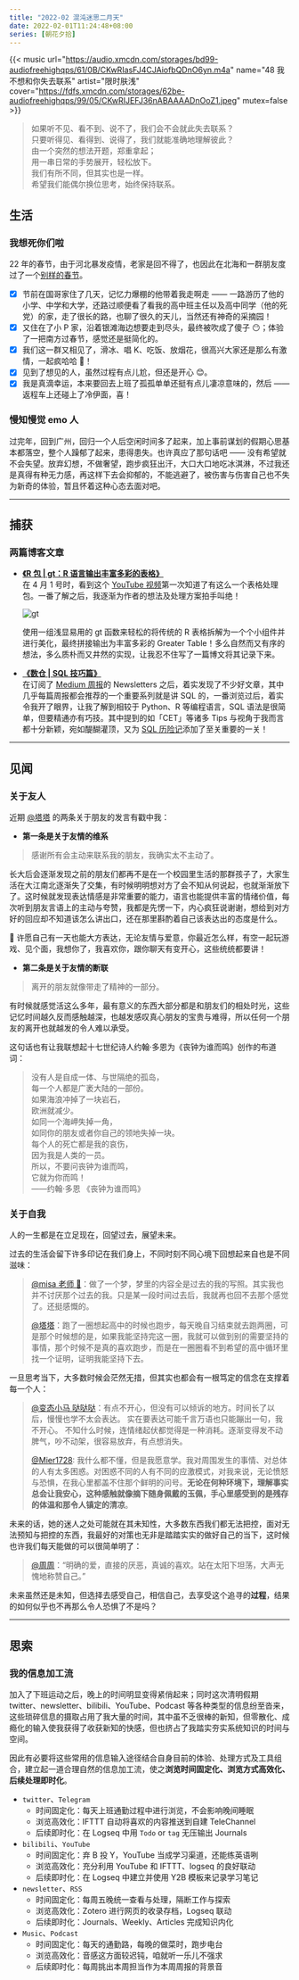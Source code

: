 ```yaml
---
title: "2022-02 混沌迷思二月天"
date: 2022-02-01T11:24:48+08:00
series: [朝花夕拾]
---
```


{{< music url="https://audio.xmcdn.com/storages/bd99-audiofreehighqps/61/0B/CKwRIasFJ4CJAiofbQDnO6yn.m4a" name="48 我不想和你失去联系" artist="限时肤浅" cover="https://fdfs.xmcdn.com/storages/62be-audiofreehighqps/99/05/CKwRIJEFJ36nABAAAADnOoZ1.jpeg" mutex=false >}}

> 如果听不见、看不到、说不了，我们会不会就此失去联系？  
> 只要听得见、看得到、说得了，我们就能准确地理解彼此？  
> 由一个突然的想法开题，郑重拿起；  
> 用一串日常的手势展开，轻松放下。  
> 我们有所不同，但其实也是一样。  
> 希望我们能偶尔换位思考，始终保持联系。

## 生活

### 我想死你们啦

22 年的春节，由于河北暴发疫情，老家是回不得了，也因此在北海和一群朋友度过了一个[别样的春节](https://photos.app.goo.gl/XnnXRSbiVqCVb4Be7)。

- [x] 节前在国哥家住了几天，记忆力爆棚的他带着我走啊走 —— 一路游历了他的小学、中学和大学，还路过顺便看了看我的高中班主任以及高中同学（他的死党）的家，走了很长的路，也聊了很久的天儿，当然还有神奇的采摘园！
- [x] 又住在了小 P 家，沿着银滩海边想要走到尽头，最终被吹成了傻子 😶；体验了一把南方过春节，感觉还是挺简化的。
- [x] 我们这一群又相见了，滑冰、唱 K、吃饭、放烟花，很高兴大家还是那么有激情，一起疯哈哈 💃！
- [x] 见到了想见的人，虽然过程有点儿尬，但还是开心 😊。
- [x] 我是真滴幸运，本来要回去上班了孤孤单单还挺有点儿凄凉意味的，然后 —— 返程车上还碰上了冷伊面，喜！

### 慢知慢觉 emo 人

过完年，回到广州，回归一个人后空闲时间多了起来，加上事前谋划的假期心思基本都落空，整个人躁郁了起来，患得患失。也许真应了那句话吧 —— 没有希望就不会失望。放弃幻想，不做奢望，跑步疯狂出汗，大口大口地吃冰淇淋，不过我还是真得有种无力感，再这样下去会抑郁的，不能逃避了，被伤害与伤害自己也不失为新奇的体验，暂且怀着这种心态去面对吧。

---

## 捕获

### 两篇博客文章

- [**《R 包 | gt：R 语言输出丰富多彩的表格》**](../2022-04-03-r-pkg-gt/)  
  在 4 月 1 号时，看到这个 [YouTube 视频](https://www.youtube.com/watch?v=z0UGmMOxl-c)第一次知道了有这么一个表格处理包。一番了解之后，我逐渐为作者的想法及处理方案拍手叫绝！

  ![gt](https://image-host-1255524710.cos.ap-beijing.myqcloud.com/img/20220403160334.png "gt 工作流")

  使用一组浅显易用的 gt 函数来轻松的将传统的 R 表格拆解为一个个小组件并进行美化，最终拼接输出为丰富多彩的 Greater Table！多么自然而又有序的想法，多么质朴而又井然的实现，让我忍不住写了一篇博文将其记录下来。

- [**《数仓 | SQL 技巧篇》**](../2022-04-03-sql-tips/)  
  在订阅了 [Medium 周报](https://medium.com/me/following)的 Newsletters 之后，着实发现了不少好文章，其中几乎每篇周报都会推荐的一个重要系列就是讲 SQL 的，一番浏览过后，着实令我开了眼界，让我了解到相较于 Python、R 等编程语言，SQL 语法是很简单，但要精通亦有巧技。其中提到的如「CET」等诸多 Tips 与视角于我而言都十分新颖，宛如醍醐灌顶，又为 [SQL 历险记](http://localhost:1313/series/sql-%E5%8E%86%E9%99%A9%E8%AE%B0/)添加了至关重要的一关！

---

## 见闻

### 关于友人

近期 [@塔塔](https://twitter.com/TATAFUNE?s=20&t=zIQJ7uzyO-7WavpEm8DFBQ) 的两条关于朋友的发言有戳中我：

- **第一条是关于友情的维系**

> 感谢所有会主动来联系我的朋友，我确实太不主动了。

长大后会逐渐发现之前的朋友们都再不是在一个校园里生活的那群孩子了，大家生活在大江南北逐渐失了交集，有时候明明想对方了会不知从何说起，也就渐渐放下了。这时候就发现表达情感是非常重要的能力，语言也能提供丰富的情绪价值，每次听到朋友言语上的主动与夸赞，我都是先愣一下，内心疯狂说谢谢，想给到对方好的回应却不知道该怎么讲出口，还在那里斟酌着自己该表达出的态度是什么。

🙏 许愿自己有一天也能大方表达，无论友情与爱意，你最近怎么样，有空一起玩游戏、见个面，我想你了，我喜欢你，跟你聊天有变开心，这些统统都要讲！

- **第二条是关于友情的断联**

> 离开的朋友就像带走了精神的一部分。

有时候就感觉活这么多年，最有意义的东西大部分都是和朋友们的相处时光，这些记忆时间越久反而感触越深，也越发感叹真心朋友的宝贵与难得，所以任何一个朋友的离开也就越发的令人难以承受。

这句话也有让我联想起十七世纪诗人约翰·多恩为《丧钟为谁而鸣》创作的布道词：

> 没有人是自成一体、与世隔绝的孤岛，  
> 每一个人都是广袤大陆的一部份。  
> 如果海浪冲掉了一块岩石，  
> 欧洲就减少。  
> 如同一个海岬失掉一角，  
> 如同你的朋友或者你自己的领地失掉一块。  
> 每个人的死亡都是我的哀伤，  
> 因为我是人类的一员。  
> 所以，不要问丧钟为谁而鸣，  
> 它就为你而鸣！  
> ——约翰·多恩 《丧钟为谁而鸣》

### 关于自我

人的一生都是在立足现在，回望过去，展望未来。

过去的生活会留下许多印记在我们身上，不同时刻不同心境下回想起来自也是不同滋味：

> [@misa 老师 🐑](https://twitter.com/yaminas0/status/1516950761908801537)：做了一个梦，梦里的内容全是过去的我的写照。其实我也并不讨厌那个过去的我。只是某一段时间过去后，我就再也回不去那个感觉了。还挺感慨的。
>
> [@塔塔](https://twitter.com/TATAFUNE/status/1517498532294709248)：跑了一圈想起高中的时候也跑步，每天晚自习结束就去跑两圈，可是那个时候想的是，如果我能坚持完这一圈，我就可以做到别的需要坚持的事情，那个时候不是真的喜欢跑步，而是在一圈圈看不到希望的高中循环里找一个证明，证明我能坚持下去。

一旦思考当下，大多数时候会茫然无措，但其实也都会有一根笃定的信念在支撑着每一个人：

> [@变态小马 哒哒哒](https://twitter.com/Biantaixiaomada/status/1515750615539859456)：有点不开心，但没有可以倾诉的地方。时间长了以后，慢慢也学不太会表达。 实在要表达可能千言万语也只能蹦出一句，我不开心。 不知什么时候，连情绪起伏都觉得是一种消耗。逐渐变得发不动脾气，吵不动架，很容易放弃，有点想消失。
>
> [@Mier1728](https://twitter.com/Mier1728/status/1517291455466942465): 我什么都不懂，但是我愿意学。我对周围发生的事情、对总体的人有太多困惑。对困惑不同的人有不同的应激模式，对我来说，无论愤怒与恐惧，在我心里都盖不住那个鲜明的问号。**无论在何种环境下，理解事实总会让我安心，这种感触就像摘下随身佩戴的玉佩，手心里感受到的是残存的体温和那令人镇定的清凉**。

未来的话，她的迷人之处可能就在其未知性，大多数东西我们都无法把控，面对无法预知与把控的东西，我最好的对策也无非是踏踏实实的做好自己的当下，这时候也许我们每天能做的可以很简单明了：

> [@周周](https://twitter.com/cookiedddd12/status/1516001973199269889)：“明确的爱，直接的厌恶，真诚的喜欢。站在太阳下坦荡，大声无愧地称赞自己。”

未来虽然还是未知，但选择去感受自己，相信自己，去享受这个追寻的**过程**，结果的如何似乎也不再那么令人恐惧了不是吗？

---

## 思索

### 我的信息加工流

加入了下班运动之后，晚上的时间明显变得紧俏起来；同时这次清明假期 twitter、newsletter、bilibili、YouTube、Podcast 等各种类型的信息纷至沓来，这些琐碎信息的摄取占用了我大量的时间，其中虽不乏很棒的新知，但零散化、成瘾化的输入使我获得了收获新知的快感，但也挤占了我踏实夯实系统知识的时间与空间。

因此有必要将这些常用的信息输入途径结合自身目前的体验、处理方式及工具组合，建立起一道合理自然的信息加工流，使之**浏览时间固定化、浏览方式高效化、后续处理即时化**。

- `twitter`、`Telegram`
  - 时间固定化：每天上班通勤过程中进行浏览，不会影响晚间睡眠
  - 浏览高效化：IFTTT 自动将喜欢的内容推送到自建 TeleChannel
  - 后续即时化：在 Logseq 中用 `Todo` or `tag` 无压输出 Journals
- `bilibili`、`YouTube`
  - 时间固定化：弃 B 投 Y，YouTube 当成学习渠道，还能练英语咧
  - 浏览高效化：充分利用 YouTube 和 IFTTT、logseq 的良好联动
  - 后续即时化：在 Logseq 中建立并使用 Y2B 模板来记录学习笔记
- `newsletter`、`RSS`
  - 时间固定化：每周五晚统一查看与处理，隔断工作与探索
  - 浏览高效化：Zotero 进行网页的收录存档，Logseq 联动
  - 后续即时化：Journals、Weekly、Articles 完成知识内化
- `Music`、`Podcast`
  - 时间固定化：每天的通勤路，每晚的做菜时，跑步电台
  - 浏览高效化：音感这方面较迟钝，咱就听一乐儿不强求
  - 后续即时化：每周挑出本周担当作为本周周报的背景音
